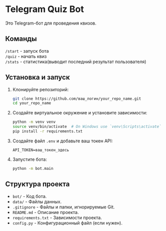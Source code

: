 # Telegram Quiz Bot

Это Telegram-бот для проведения квизов.

## Команды

`/start` - запуск бота  
`/quiz` - начать квиз  
`/stats` - статистика(выводит последний результат пользователя)

## Установка и запуск

1. Клонируйте репозиторий:
    ```sh
    git clone https://github.com/ваш_логин/your_repo_name.git
    cd your_repo_name
    ```

2. Создайте виртуальное окружение и установите зависимости:
    ```sh
    python -m venv venv
    source venv/bin/activate  # On Windows use `venv\Scripts\activate`
    pip install -r requirements.txt
    ```

3. Создайте файл `.env` и добавьте ваш токен API:
    ```
    API_TOKEN=ваш_токен_здесь
    ```

4. Запустите бота:
    ```sh
    python -m bot.main
    ```

## Структура проекта

- `bot/` - Код бота.
- `data/` - Файлы данных.
- `.gitignore` - Файлы и папки, игнорируемые Git.
- `README.md` - Описание проекта.
- `requirements.txt` - Зависимости проекта.
- `config.py` - Конфигурационный файл (если нужен).
